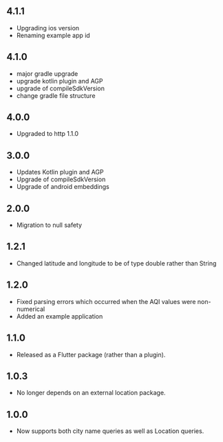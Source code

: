 ## 4.1.1

- Upgrading ios version
- Renaming example app id

## 4.1.0

- major gradle upgrade
- upgrade kotlin plugin and AGP
- upgrade of compileSdkVersion
- change gradle file structure

## 4.0.0

- Upgraded to http 1.1.0

## 3.0.0

- Updates Kotlin plugin and AGP
- Upgrade of compileSdkVersion
- Upgrade of android embeddings

## 2.0.0

- Migration to null safety

## 1.2.1

- Changed latitude and longitude to be of type double rather than String

## 1.2.0

- Fixed parsing errors which occurred when the AQI values were non-numerical
- Added an example application

## 1.1.0

- Released as a Flutter package (rather than a plugin).

## 1.0.3

- No longer depends on an external location package.

## 1.0.0

- Now supports both city name queries as well as Location queries.
